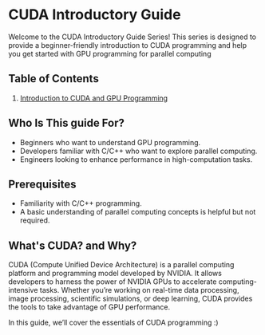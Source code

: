 # CUDA Introductory Guide

Welcome to the CUDA Introductory Guide Series! This series is designed to provide a beginner-friendly introduction to CUDA programming and help you get started with GPU programming for parallel computing

## Table of Contents
1. [Introduction to CUDA and GPU Programming](https://github.com/SumayyahAli/CUDA/tree/main/Introduction%20to%20CUDA%20and%20GPU%20Programming)


## Who Is This guide For?

- Beginners who want to understand GPU programming.
- Developers familiar with C/C++ who want to explore parallel computing.
- Engineers looking to enhance performance in high-computation tasks.

## Prerequisites
- Familiarity with C/C++ programming.
- A basic understanding of parallel computing concepts is helpful but not required.

## What's CUDA? and Why?
CUDA (Compute Unified Device Architecture) is a parallel computing platform and programming model developed by NVIDIA. It allows developers to harness the power of NVIDIA GPUs to accelerate computing-intensive tasks. Whether you’re working on real-time data processing, image processing, scientific simulations, or deep learning, CUDA provides the tools to take advantage of GPU performance.

In this guide, we’ll cover the essentials of CUDA programming :) 


